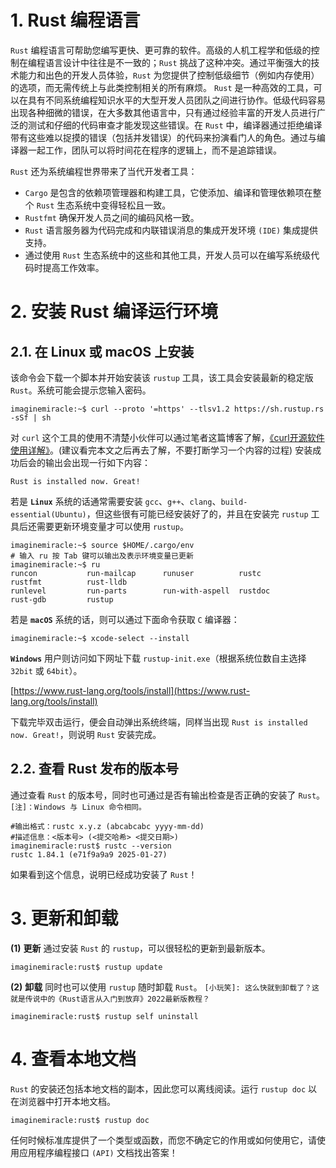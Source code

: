 # 1. Rust 编程语言
`Rust` 编程语言可帮助您编写更快、更可靠的软件。高级的人机工程学和低级的控制在编程语言设计中往往是不一致的；`Rust` 挑战了这种冲突。通过平衡强大的技术能力和出色的开发人员体验，`Rust` 为您提供了控制低级细节（例如内存使用）的选项，而无需传统上与此类控制相关的所有麻烦。
`Rust` 是一种高效的工具，可以在具有不同系统编程知识水平的大型开发人员团队之间进行协作。低级代码容易出现各种细微的错误，在大多数其他语言中，只有通过经验丰富的开发人员进行广泛的测试和仔细的代码审查才能发现这些错误。在 `Rust` 中，编译器通过拒绝编译带有这些难以捉摸的错误（包括并发错误）的代码来扮演看门人的角色。通过与编译器一起工作，团队可以将时间花在程序的逻辑上，而不是追踪错误。

`Rust` 还为系统编程世界带来了当代开发者工具：

* `Cargo` 是包含的依赖项管理器和构建工具，它使添加、编译和管理依赖项在整个 `Rust` 生态系统中变得轻松且一致。
* `Rustfmt` 确保开发人员之间的编码风格一致。
* `Rust` 语言服务器为代码完成和内联错误消息的集成开发环境 `(IDE)` 集成提供支持。
* 通过使用 `Rust` 生态系统中的这些和其他工具，开发人员可以在编写系统级代码时提高工作效率。

# 2. 安装 Rust 编译运行环境
## 2.1. 在 Linux 或 macOS 上安装
该命令会下载一个脚本并开始安装该 `rustup` 工具，该工具会安装最新的稳定版 `Rust`。系统可能会提示您输入密码。
```shell
imaginemiracle:~$ curl --proto '=https' --tlsv1.2 https://sh.rustup.rs -sSf | sh
```
对 `curl` 这个工具的使用不清楚小伙伴可以通过笔者这篇博客了解，[《curl开源软件使用详解》](https://blog.csdn.net/qq_36393978/article/details/125189080)。(建议看完本文之后再去了解，不要打断学习一个内容的过程)
安装成功后会的输出会出现一行如下内容：
```shell
Rust is installed now. Great!
```
若是 **`Linux`** 系统的话通常需要安装 `gcc`、`g++`、`clang`、`build-essential(Ubuntu)`，但这些很有可能已经安装好了的，并且在安装完 `rustup` 工具后还需要更新环境变量才可以使用 `rustup`。
```shell
imaginemiracle:~$ source $HOME/.cargo/env
# 输入 ru 按 Tab 键可以输出及表示环境变量已更新
imaginemiracle:~$ ru
runcon           run-mailcap      runuser          rustc            rustfmt          rust-lldb        
runlevel         run-parts        run-with-aspell  rustdoc          rust-gdb         rustup 
```
若是 **`macOS`** 系统的话，则可以通过下面命令获取 `C` 编译器：
```shell
imaginemiracle:~$ xcode-select --install
```
**`Windows`** 用户则访问如下网址下载 `rustup-init.exe`（根据系统位数自主选择 `32bit` 或 `64bit`）。

[https://www.rust-lang.org/tools/install](https://www.rust-lang.org/tools/install)

下载完毕双击运行，便会自动弹出系统终端，同样当出现 `Rust is installed now. Great!`，则说明 `Rust` 安装完成。


## 2.2. 查看 Rust 发布的版本号
通过查看 `Rust` 的版本号，同时也可通过是否有输出检查是否正确的安装了 `Rust`。
`[注]：Windows 与 Linux 命令相同。`
```shell
#输出格式：rustc x.y.z (abcabcabc yyyy-mm-dd)
#描述信息：<版本号> (<提交哈希> <提交日期>)
imaginemiracle:rust$ rustc --version
rustc 1.84.1 (e71f9a9a9 2025-01-27)
```
如果看到这个信息，说明已经成功安装了 `Rust`！

# 3. 更新和卸载
**(1)** **更新**
通过安装 `Rust` 的 `rustup`，可以很轻松的更新到最新版本。
```shell
imaginemiracle:rust$ rustup update
```
**(2)** **卸载**
同时也可以使用 `rustup` 随时卸载 `Rust`。
`[小玩笑]: 这么快就到卸载了？这就是传说中的《Rust语言从入门到放弃》2022最新版教程？`
```shell
imaginemiracle:rust$ rustup self uninstall
```
# 4. 查看本地文档
`Rust` 的安装还包括本地文档的副本，因此您可以离线阅读。运行 `rustup doc` 以在浏览器中打开本地文档。
```shell
imaginemiracle:rust$ rustup doc
```
任何时候标准库提供了一个类型或函数，而您不确定它的作用或如何使用它，请使用应用程序编程接口 `(API)` 文档找出答案！
